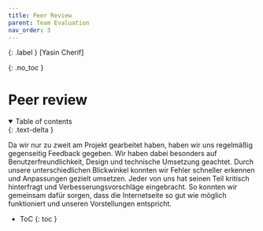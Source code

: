 ```yaml
---
title: Peer Review
parent: Team Evaluation
nav_order: 3
---
```


{: .label }
[Yasin Cherif]

{: .no_toc }
# Peer review

<details open markdown="block">
{: .text-delta }
<summary>Table of contents</summary>

Da wir nur zu zweit am Projekt gearbeitet haben, haben wir uns regelmäßig gegenseitig Feedback gegeben. Wir haben dabei besonders auf Benutzerfreundlichkeit, Design und technische Umsetzung geachtet. Durch unsere unterschiedlichen Blickwinkel konnten wir Fehler schneller erkennen und Anpassungen gezielt umsetzen. Jeder von uns hat seinen Teil kritisch hinterfragt und Verbesserungsvorschläge eingebracht. So konnten wir gemeinsam dafür sorgen, dass die Internetseite so gut wie möglich funktioniert und unseren Vorstellungen entspricht.


+ ToC
{: toc }
</details>